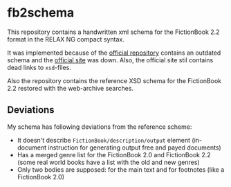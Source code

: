 # fb2schema

This repository contains a handwritten xml schema for the FictionBook 2.2 format in the RELAX NG compact syntax.

It was implemented because of the [official repository](https://github.com/gribuser/fb2) contains an outdated schema and the [official site](http://www.fictionbook.org/index.php/XML_%D1%81%D1%85%D0%B5%D0%BC%D0%B0_FictionBook2.2) was down. Also, the official site stil contains dead links to `xsd`-files.

Also the repository contains the reference XSD schema for the FictionBook 2.2 restored with the web-archive searches.

## Deviations

My schema has following deviations from the reference scheme:

- It doesn't describe `FictionBook/description/output` element (in-document instruction for generating output free and payed documents)
- Has a merged genre list for the FictionBook 2.0 and FictionBook 2.2 (some real world books have a list with the old and new genres)
- Only two bodies are supposed: for the main text and for footnotes (like a FictionBook 2.0)